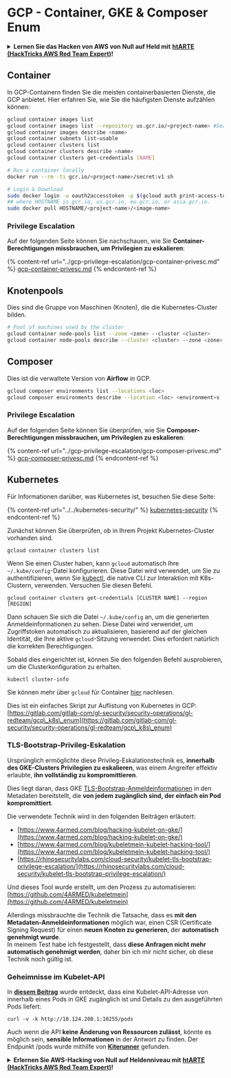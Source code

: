 # GCP - Container, GKE & Composer Enum

<details>

<summary><strong>Lernen Sie das Hacken von AWS von Null auf Held mit</strong> <a href="https://training.hacktricks.xyz/courses/arte"><strong>htARTE (HackTricks AWS Red Team Expert)</strong></a><strong>!</strong></summary>

Andere Möglichkeiten, HackTricks zu unterstützen:

* Wenn Sie Ihr **Unternehmen in HackTricks beworben sehen möchten** oder **HackTricks im PDF-Format herunterladen möchten**, überprüfen Sie die [**ABONNEMENTPLÄNE**](https://github.com/sponsors/carlospolop)!
* Holen Sie sich das [**offizielle PEASS & HackTricks-Merchandise**](https://peass.creator-spring.com)
* Entdecken Sie [**The PEASS Family**](https://opensea.io/collection/the-peass-family), unsere Sammlung exklusiver [**NFTs**](https://opensea.io/collection/the-peass-family)
* **Treten Sie der** 💬 [**Discord-Gruppe**](https://discord.gg/hRep4RUj7f) oder der [**Telegram-Gruppe**](https://t.me/peass) bei oder **folgen** Sie mir auf **Twitter** 🐦 [**@carlospolopm**](https://twitter.com/carlospolopm)**.**
* **Teilen Sie Ihre Hacking-Tricks, indem Sie PRs an die** [**HackTricks**](https://github.com/carlospolop/hacktricks) und [**HackTricks Cloud**](https://github.com/carlospolop/hacktricks-cloud) Github-Repositorys einreichen.

</details>

## Container

In GCP-Containern finden Sie die meisten containerbasierten Dienste, die GCP anbietet. Hier erfahren Sie, wie Sie die häufigsten Dienste aufzählen können:
```bash
gcloud container images list
gcloud container images list --repository us.gcr.io/<project-name> #Search in other subdomains repositories
gcloud container images describe <name>
gcloud container subnets list-usable
gcloud container clusters list
gcloud container clusters describe <name>
gcloud container clusters get-credentials [NAME]

# Run a container locally
docker run --rm -ti gcr.io/<project-name>/secret:v1 sh

# Login & Download
sudo docker login -u oauth2accesstoken -p $(gcloud auth print-access-token) https://HOSTNAME
## where HOSTNAME is gcr.io, us.gcr.io, eu.gcr.io, or asia.gcr.io.
sudo docker pull HOSTNAME/<project-name>/<image-name>
```
### Privilege Escalation

Auf der folgenden Seite können Sie nachschauen, wie Sie **Container-Berechtigungen missbrauchen, um Privilegien zu eskalieren**:

{% content-ref url="../gcp-privilege-escalation/gcp-container-privesc.md" %}
[gcp-container-privesc.md](../gcp-privilege-escalation/gcp-container-privesc.md)
{% endcontent-ref %}

## Knotenpools

Dies sind die Gruppe von Maschinen (Knoten), die die Kubernetes-Cluster bilden.
```bash
# Pool of machines used by the cluster
gcloud container node-pools list --zone <zone> --cluster <cluster>
gcloud container node-pools describe --cluster <cluster> --zone <zone> <node-pool>
```
## Composer

Dies ist die verwaltete Version von **Airflow** in GCP.
```bash
gcloud composer environments list --locations <loc>
gcloud composer environments describe --location <loc> <environment>s
```
### Privilege Escalation

Auf der folgenden Seite können Sie überprüfen, wie Sie **Composer-Berechtigungen missbrauchen, um Privilegien zu eskalieren**:

{% content-ref url="../gcp-privilege-escalation/gcp-composer-privesc.md" %}
[gcp-composer-privesc.md](../gcp-privilege-escalation/gcp-composer-privesc.md)
{% endcontent-ref %}

## Kubernetes

Für Informationen darüber, was Kubernetes ist, besuchen Sie diese Seite:

{% content-ref url="../../kubernetes-security/" %}
[kubernetes-security](../../kubernetes-security/)
{% endcontent-ref %}

Zunächst können Sie überprüfen, ob in Ihrem Projekt Kubernetes-Cluster vorhanden sind.
```
gcloud container clusters list
```
Wenn Sie einen Cluster haben, kann `gcloud` automatisch Ihre `~/.kube/config`-Datei konfigurieren. Diese Datei wird verwendet, um Sie zu authentifizieren, wenn Sie [kubectl](https://kubernetes.io/docs/reference/kubectl/overview/), die native CLI zur Interaktion mit K8s-Clustern, verwenden. Versuchen Sie diesen Befehl.
```
gcloud container clusters get-credentials [CLUSTER NAME] --region [REGION]
```
Dann schauen Sie sich die Datei `~/.kube/config` an, um die generierten Anmeldeinformationen zu sehen. Diese Datei wird verwendet, um Zugriffstoken automatisch zu aktualisieren, basierend auf der gleichen Identität, die Ihre aktive `gcloud`-Sitzung verwendet. Dies erfordert natürlich die korrekten Berechtigungen.

Sobald dies eingerichtet ist, können Sie den folgenden Befehl ausprobieren, um die Clusterkonfiguration zu erhalten.
```
kubectl cluster-info
```
Sie können mehr über `gcloud` für Container [hier](https://cloud.google.com/sdk/gcloud/reference/container/) nachlesen.

Dies ist ein einfaches Skript zur Auflistung von Kubernetes in GCP: [https://gitlab.com/gitlab-com/gl-security/security-operations/gl-redteam/gcp\_k8s\_enum](https://gitlab.com/gitlab-com/gl-security/security-operations/gl-redteam/gcp\_k8s\_enum)

### TLS-Bootstrap-Privileg-Eskalation

Ursprünglich ermöglichte diese Privileg-Eskalationstechnik es, **innerhalb des GKE-Clusters Privilegien zu eskalieren**, was einem Angreifer effektiv erlaubte, **ihn vollständig zu kompromittieren**.

Dies liegt daran, dass GKE [TLS-Bootstrap-Anmeldeinformationen](https://kubernetes.io/docs/reference/command-line-tools-reference/kubelet-tls-bootstrapping/) in den Metadaten bereitstellt, die **von jedem zugänglich sind, der einfach ein Pod kompromittiert**.

Die verwendete Technik wird in den folgenden Beiträgen erläutert:

* [https://www.4armed.com/blog/hacking-kubelet-on-gke/](https://www.4armed.com/blog/hacking-kubelet-on-gke/)
* [https://www.4armed.com/blog/kubeletmein-kubelet-hacking-tool/](https://www.4armed.com/blog/kubeletmein-kubelet-hacking-tool/)
* [https://rhinosecuritylabs.com/cloud-security/kubelet-tls-bootstrap-privilege-escalation/](https://rhinosecuritylabs.com/cloud-security/kubelet-tls-bootstrap-privilege-escalation/)

Und dieses Tool wurde erstellt, um den Prozess zu automatisieren: [https://github.com/4ARMED/kubeletmein](https://github.com/4ARMED/kubeletmein)

Allerdings missbrauchte die Technik die Tatsache, dass es **mit den Metadaten-Anmeldeinformationen** möglich war, einen CSR (Certificate Signing Request) für einen **neuen Knoten zu generieren**, der **automatisch genehmigt wurde**.\
In meinem Test habe ich festgestellt, dass **diese Anfragen nicht mehr automatisch genehmigt werden**, daher bin ich mir nicht sicher, ob diese Technik noch gültig ist.

### Geheimnisse im Kubelet-API <a href="#the-kubelet-api-git-secrets-redux" id="the-kubelet-api-git-secrets-redux"></a>

In [**diesem Beitrag**](https://blog.assetnote.io/2022/05/06/cloudflare-pages-pt3/) wurde entdeckt, dass eine Kubelet-API-Adresse von innerhalb eines Pods in GKE zugänglich ist und Details zu den ausgeführten Pods liefert:
```
curl -v -k http://10.124.200.1:10255/pods
```
Auch wenn die API **keine Änderung von Ressourcen zulässt**, könnte es möglich sein, **sensible Informationen** in der Antwort zu finden. Der Endpunkt /pods wurde mithilfe von [**Kiterunner**](https://github.com/assetnote/kiterunner) gefunden.

<details>

<summary><strong>Erlernen Sie AWS-Hacking von Null auf Heldenniveau mit</strong> <a href="https://training.hacktricks.xyz/courses/arte"><strong>htARTE (HackTricks AWS Red Team Expert)</strong></a><strong>!</strong></summary>

Andere Möglichkeiten, HackTricks zu unterstützen:

* Wenn Sie Ihr **Unternehmen in HackTricks beworben sehen möchten** oder **HackTricks im PDF-Format herunterladen möchten**, überprüfen Sie die [**ABONNEMENTPLÄNE**](https://github.com/sponsors/carlospolop)!
* Holen Sie sich das [**offizielle PEASS & HackTricks-Merchandise**](https://peass.creator-spring.com)
* Entdecken Sie [**The PEASS Family**](https://opensea.io/collection/the-peass-family), unsere Sammlung exklusiver [**NFTs**](https://opensea.io/collection/the-peass-family)
* **Treten Sie der** 💬 [**Discord-Gruppe**](https://discord.gg/hRep4RUj7f) oder der [**Telegram-Gruppe**](https://t.me/peass) bei oder **folgen** Sie mir auf **Twitter** 🐦 [**@carlospolopm**](https://twitter.com/carlospolopm)**.**
* **Teilen Sie Ihre Hacking-Tricks, indem Sie PRs an die** [**HackTricks**](https://github.com/carlospolop/hacktricks) und [**HackTricks Cloud**](https://github.com/carlospolop/hacktricks-cloud) GitHub-Repositories einreichen.

</details>

